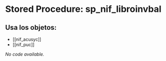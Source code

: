 # Stored Procedure: sp_nif_libroinvbal

## Usa los objetos:
- [[nif_acusyc]]
- [[nif_puc]]

*No code available.*
